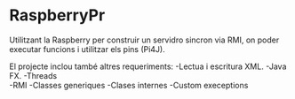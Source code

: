 # RaspberryPr

Utilitzant la Raspberry per construir un servidro sincron via RMI, on poder executar funcions i utilitzar els pins (Pi4J). 

El projecte inclou també altres requeriments:
-Lectua i escritura XML.
-Java FX. 
-Threads  
-RMI
-Classes generiques
-Clases internes
-Custom execeptions
